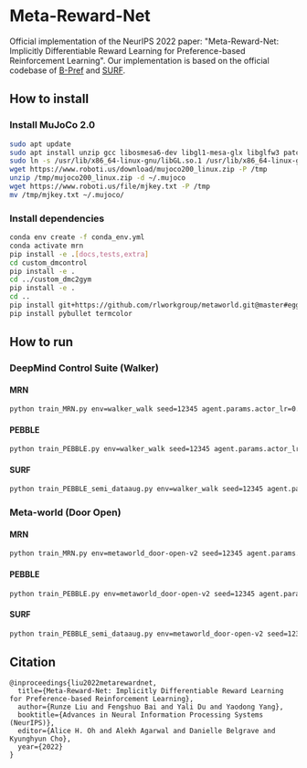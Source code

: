 # Meta-Reward-Net

Official implementation of the NeurIPS 2022 paper: "Meta-Reward-Net: Implicitly Differentiable Reward Learning for Preference-based Reinforcement Learning". Our implementation is based on the official codebase of [B-Pref](https://github.com/rll-research/BPref) and [SURF](https://github.com/alinlab/SURF).



## How to install

### Install MuJoCo 2.0

```bash
sudo apt update
sudo apt install unzip gcc libosmesa6-dev libgl1-mesa-glx libglfw3 patchelf libegl1 libopengl0
sudo ln -s /usr/lib/x86_64-linux-gnu/libGL.so.1 /usr/lib/x86_64-linux-gnu/libGL.so
wget https://www.roboti.us/download/mujoco200_linux.zip -P /tmp
unzip /tmp/mujoco200_linux.zip -d ~/.mujoco
wget https://www.roboti.us/file/mjkey.txt -P /tmp
mv /tmp/mjkey.txt ~/.mujoco/
```

### Install dependencies

```bash
conda env create -f conda_env.yml
conda activate mrn
pip install -e .[docs,tests,extra]
cd custom_dmcontrol
pip install -e .
cd ../custom_dmc2gym
pip install -e .
cd ..
pip install git+https://github.com/rlworkgroup/metaworld.git@master#egg=metaworld
pip install pybullet termcolor
```



## How to run

### DeepMind Control Suite (Walker)

#### MRN

```bash
python train_MRN.py env=walker_walk seed=12345 agent.params.actor_lr=0.0005 agent.params.critic_lr=0.0005 num_unsup_steps=9000 num_train_steps=1000000 num_interact=20000 max_feedback=100 reward_batch=10 reward_update=50 feed_type=1 num_meta_steps=1000
```

#### PEBBLE

```bash
python train_PEBBLE.py env=walker_walk seed=12345 agent.params.actor_lr=0.0005 agent.params.critic_lr=0.0005 num_unsup_steps=9000 num_train_steps=1000000 num_interact=20000 max_feedback=100 reward_batch=10 reward_update=50 feed_type=1
```

#### SURF

```bash
python train_PEBBLE_semi_dataaug.py env=walker_walk seed=12345 agent.params.actor_lr=0.0005 agent.params.critic_lr=0.0005 num_unsup_steps=9000 num_train_steps=1000000 num_interact=20000 max_feedback=100 reward_batch=10 reward_update=1000 inv_label_ratio=100 feed_type=1 threshold_u=0.99 mu=4
```



### Meta-world (Door Open)

#### MRN

```bash
python train_MRN.py env=metaworld_door-open-v2 seed=12345 agent.params.actor_lr=0.0003 agent.params.critic_lr=0.0003 num_unsup_steps=9000 num_train_steps=1000000 agent.params.batch_size=512 double_q_critic.params.hidden_dim=256 double_q_critic.params.hidden_depth=3 diag_gaussian_actor.params.hidden_dim=256 diag_gaussian_actor.params.hidden_depth=3 num_interact=5000 max_feedback=1000 reward_batch=10 reward_update=10 feed_type=1 num_meta_steps=10000
```

#### PEBBLE

```bash
python train_PEBBLE.py env=metaworld_door-open-v2 seed=12345 agent.params.actor_lr=0.0003 agent.params.critic_lr=0.0003 num_unsup_steps=9000 num_train_steps=1000000 agent.params.batch_size=512 double_q_critic.params.hidden_dim=256 double_q_critic.params.hidden_depth=3 diag_gaussian_actor.params.hidden_dim=256 diag_gaussian_actor.params.hidden_depth=3 num_interact=5000 max_feedback=1000 reward_batch=10 reward_update=10 feed_type=1
```

#### SURF

```bash
python train_PEBBLE_semi_dataaug.py env=metaworld_door-open-v2 seed=12345 agent.params.actor_lr=0.0003 agent.params.critic_lr=0.0003 num_unsup_steps=9000 num_train_steps=1000000 agent.params.batch_size=512 double_q_critic.params.hidden_dim=256 double_q_critic.params.hidden_depth=3 diag_gaussian_actor.params.hidden_dim=256 diag_gaussian_actor.params.hidden_depth=3 num_interact=5000 max_feedback=1000 reward_batch=10 reward_update=20 feed_type=1 inv_label_ratio=10 threshold_u=0.99 mu=4
```



## Citation

```
@inproceedings{liu2022metarewardnet,
  title={Meta-Reward-Net: Implicitly Differentiable Reward Learning for Preference-based Reinforcement Learning},
  author={Runze Liu and Fengshuo Bai and Yali Du and Yaodong Yang},
  booktitle={Advances in Neural Information Processing Systems (NeurIPS)},
  editor={Alice H. Oh and Alekh Agarwal and Danielle Belgrave and Kyunghyun Cho},
  year={2022}
}
```

